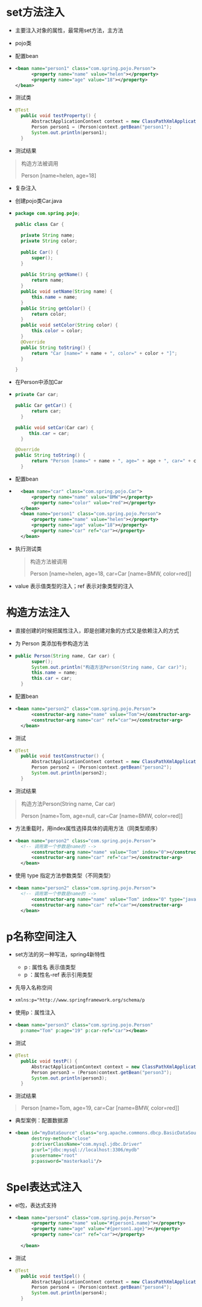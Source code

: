 # set方法注入

- 主要注入对象的属性，最常用set方法，主方法

- pojo类

- 配置bean

- ```xml
  <bean name="person1" class="com.spring.pojo.Person">
  		<property name="name" value="helen"></property>
  		<property name="age" value="18"></property>
  </bean>
  ```

- 测试类

- ```java
  @Test
  	public void testProperty() {
  		AbstractApplicationContext context = new ClassPathXmlApplicationContext("applicationContext-injection.xml");
  		Person person1 = (Person)context.getBean("person1");
  		System.out.println(person1);
  	}
  ```

- 测试结果

> 构造方法被调用
>
> Person [name=helen, age=18]

- 复杂注入

- 创建pojo类Car.java

- ```java
  package com.spring.pojo;
  
  public class Car {
  	
  	private String name;
  	private String color;
  	
  	public Car() {
  		super();
  	}
  	
  	public String getName() {
  		return name;
  	}
  	public void setName(String name) {
  		this.name = name;
  	}
  	public String getColor() {
  		return color;
  	}
  	public void setColor(String color) {
  		this.color = color;
  	}
  	@Override
  	public String toString() {
  		return "Car [name=" + name + ", color=" + color + "]";
  	}
  
  }
  ```

- 在Person中添加Car

- ```java
  private Car car;
  
  public Car getCar() {
        return car;
    }
  
  public void setCar(Car car) {
       this.car = car;
    }
  
  @Override
  public String toString() {
  		return "Person [name=" + name + ", age=" + age + ", car=" + car + "]";
  	}
  ```

- 配置bean

- ```xml
  	<bean name="car" class="com.spring.pojo.Car">
  		<property name="name" value="BMW"></property>
  		<property name="color" value="red"></property>
  	</bean>
  	<bean name="person1" class="com.spring.pojo.Person">
  		<property name="name" value="helen"></property>
  		<property name="age" value="18"></property>
  		<property name="car" ref="car"></property>
  	</bean>
  ```

  <u></u>

- 执行测试类

  > 构造方法被调用
  >
  > Person [name=helen, age=18, car=Car [name=BMW, color=red]]

- value 表示值类型的注入；ref 表示对象类型的注入

# 构造方法注入

- 直接创建的时候把属性注入，即是创建对象的方式又是依赖注入的方式

- 为 Person 类添加有参构造方法

- ```java
  public Person(String name, Car car) {
  		super();
  		System.out.println("构造方法Person(String name, Car car)");
  		this.name = name;
  		this.car = car;
  	}
  ```

- 配置bean

- ```xml
  <bean name="person2" class="com.spring.pojo.Person">
  		<constructor-arg name="name" value="Tom"></constructor-arg>
  		<constructor-arg name="car" ref="car"></constructor-arg>
  	</bean>
  ```

- 测试

- ```java
  @Test
  	public void testConstructor() {
  		AbstractApplicationContext context = new ClassPathXmlApplicationContext("applicationContext-injection.xml");
  		Person person2 = (Person)context.getBean("person2");
  		System.out.println(person2);
  	}
  ```

- 测试结果

> 构造方法Person(String name, Car car)
>
> Person [name=Tom, age=null, car=Car [name=BMW, color=red]]

- 方法重载时，用index属性选择具体的调用方法（同类型顺序）

- ```xml
  <bean name="person2" class="com.spring.pojo.Person">
    <!-- 调用第一个参数是name的 -->
  		<constructor-arg name="name" value="Tom" index="0"></constructor-arg>
  		<constructor-arg name="car" ref="car"></constructor-arg>
  	</bean>
  ```

- 使用 type 指定方法参数类型（不同类型）

- ```xml
  <bean name="person2" class="com.spring.pojo.Person">
    <!-- 调用第一个参数是name的 -->
  		<constructor-arg name="name" value="Tom" index="0" type="java.lang.Integer"></constructor-arg>
  		<constructor-arg name="car" ref="car"></constructor-arg>
  	</bean>
  ```

  

# p名称空间注入

- set方法的另一种写法，spring4新特性

  - p : 属性名 表示值类型
  - p ：属性名-ref 表示引用类型

- 先导入名称空间

- ```xml
  xmlns:p="http://www.springframework.org/schema/p
  ```

- 使用p：属性注入

- ```xml
  <bean name="person3" class="com.spring.pojo.Person" 
  	p:name="Tom" p:age="19" p:car-ref="car"></bean>
  ```

- 测试

- ```java
  @Test
  	public void testP() {
  		AbstractApplicationContext context = new ClassPathXmlApplicationContext("applicationContext-injection.xml");
  		Person person3 = (Person)context.getBean("person3");
  		System.out.println(person3);
  	}
  ```

- 测试结果

> Person [name=Tom, age=19, car=Car [name=BMW, color=red]]

- 典型案例：配置数据源

- ```xml
  <bean id="myDataSource" class="org.apache.commons.dbcp.BasicDataSource"
        destroy-method="close"
        p:driverClassName="com.mysql.jdbc.Driver"
        p:url="jdbc:mysql://localhost:3306/mydb"
        p:username="root"
        p:password="masterkaoli"/>
  ```



# Spel表达式注入

- el包，表达式支持

- ```xml
  <bean name="person4" class="com.spring.pojo.Person">
  		<property name="name" value="#{person1.name}"></property>
  		<property name="age" value="#{person1.age}"></property>
  		<property name="car" ref="car"></property>
  	
  	</bean>
  ```

- 测试

- ```java
  @Test
  	public void testSpel() {
  		AbstractApplicationContext context = new ClassPathXmlApplicationContext("applicationContext-injection.xml");
  		Person person4 = (Person)context.getBean("person4");
  		System.out.println(person4);
  	}
  ```

  